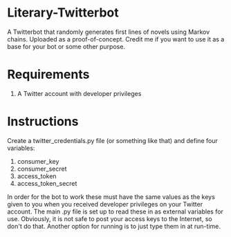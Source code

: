 # Literary-Twitterbot
A Twitterbot that randomly generates first lines of novels using Markov chains. Uploaded as a proof-of-concept.
Credit me if you want to use it as a base for your bot or some other purpose.

# Requirements
1) A Twitter account with developer privileges

# Instructions
Create a twitter_credentials.py file (or something like that) and define four variables:
1) consumer_key
2) consumer_secret
3) access_token
4) access_token_secret

In order for the bot to work these must have the same values as the keys given to you when you received developer privileges on your
Twitter account. The main .py file is set up to read these in as external variables for use. Obviously, it is not safe to post your
access keys to the Internet, so don't do that. Another option for running is to just type them in at run-time.
